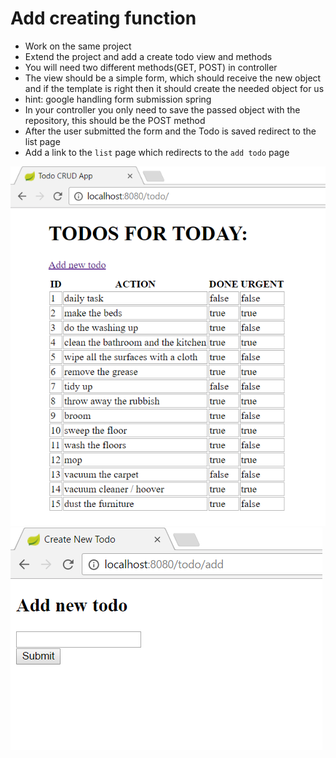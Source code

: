 # Add creating function

- Work on the same project
- Extend the project and add a create todo view and methods
- You will need two different methods(GET, POST) in controller
- The view should be a simple form, which should receive the new object and if the template is right then it should create the needed object for us
- hint: google handling form submission spring
- In your controller you only need to save the passed object with the repository, this should be the POST method
- After the user submitted the form and the Todo is saved redirect to the list page
- Add a link to the `list` page which redirects to the `add todo` page

<img src="../assets/AddTodo.PNG">

<img src="../assets/AddNewTodo.PNG">
